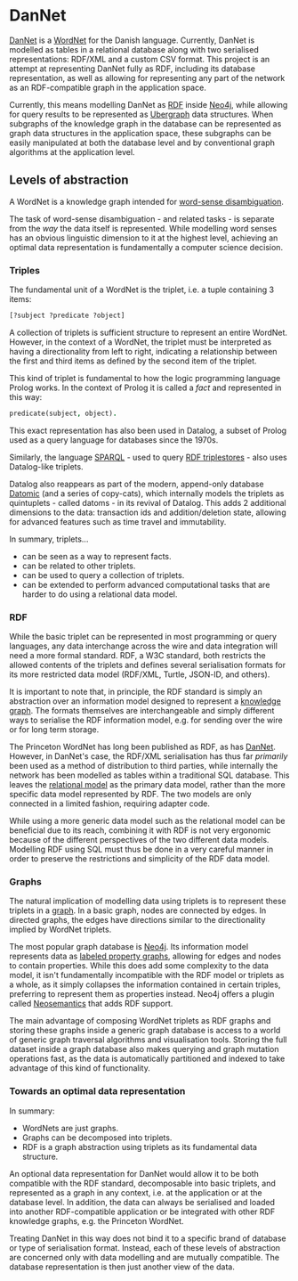 DanNet
======
[DanNet](https://cst.ku.dk/projekter/dannet/) is a [WordNet](https://en.wikipedia.org/wiki/WordNet) for the Danish language. Currently, DanNet is modelled as tables in a relational database along with two serialised representations: RDF/XML and a custom CSV format. This project is an attempt at representing DanNet fully as RDF, including its database representation, as well as allowing for representing any part of the network as an RDF-compatible graph in the application space.

Currently, this means modelling DanNet as [RDF](https://en.wikipedia.org/wiki/Resource_Description_Framework) inside [Neo4j](https://neo4j.com/), while allowing for query results to be represented as [Ubergraph](https://github.com/Engelberg/ubergraph) data structures. When subgraphs of the knowledge graph in the database can be represented as graph data structures in the application space, these subgraphs can be easily manipulated at both the database level and by conventional graph algorithms at the application level.

Levels of abstraction
---------------------
A WordNet is a knowledge graph intended for [word-sense disambiguation](https://en.wikipedia.org/wiki/Word-sense_disambiguation).

The task of word-sense disambiguation - and related tasks - is separate from the _way_ the data itself is represented. While modelling word senses has an obvious linguistic dimension to it at the highest level, achieving an optimal data representation is fundamentally a computer science decision.


### Triples
The fundamental unit of a WordNet is the triplet, i.e. a tuple containing 3 items:

```clojure
[?subject ?predicate ?object]
```

A collection of triplets is sufficient structure to represent an entire WordNet. However, in the context of a WordNet, the triplet must be interpreted as having a directionality from left to right, indicating a relationship between the first and third items as defined by the second item of the triplet.

This kind of triplet is fundamental to how the logic programming language Prolog works. In the  context of Prolog it is called a _fact_ and represented in this way:

```prolog
predicate(subject, object).
```

This exact representation has also been used in Datalog, a subset of Prolog used as a query language for databases since the 1970s.

Similarly, the language [SPARQL](https://en.wikipedia.org/wiki/SPARQL) - used to query [RDF triplestores](https://en.wikipedia.org/wiki/Triplestore) - also uses Datalog-like triplets.

Datalog also reappears as part of the modern, append-only database [Datomic](https://www.infoq.com/articles/Datomic-Information-Model/) (and a series of copy-cats), which internally models the triplets as quintuplets - called datoms - in its revival of Datalog. This adds 2 additional dimensions to the data: transaction ids and addition/deletion state, allowing for advanced features such as time travel and immutability.

In summary, triplets...

* can be seen as a way to represent facts.
* can be related to other triplets.
* can be used to query a collection of triplets.
* can be extended to perform advanced computational tasks that are harder to do using a relational data model.

### RDF
While the basic triplet can be represented in most programming or query languages, any data interchange across the wire and data integration will need a more formal standard. RDF, a W3C standard, both restricts the allowed contents of the triplets and defines several serialisation formats for its more restricted data model (RDF/XML, Turtle, JSON-lD, and others).

It is important to note that, in principle, the RDF standard is simply an abstraction over an information model designed to represent a [knowledge graph](https://en.wikipedia.org/wiki/Knowledge_graph). The formats themselves are interchangeable and simply different ways to serialise the RDF information model, e.g. for sending over the wire or for long term storage.

The Princeton WordNet has long been published as RDF, as has [DanNet](https://cst.ku.dk/english/projekter/dannet/). However, in DanNet's case, the RDF/XML serialisation has thus far _primarily_ been used as a method of distribution to third parties, while internally the network has been modelled as tables within a traditional SQL database. This leaves the [relational model](https://en.wikipedia.org/wiki/Relational_model) as the primary data model, rather than the more specific data model represented by RDF. The two models are only connected in a limited fashion, requiring adapter code.

While using a more generic data model such as the relational model can be beneficial due to its reach, combining it with RDF is not very ergonomic because of the different perspectives of the two different data models. Modelling RDF using SQL must thus be done in a very careful manner in order to preserve the restrictions and simplicity of the RDF data model.

### Graphs
The natural implication of modelling data using triplets is to represent these triplets in a [graph](https://en.wikipedia.org/wiki/Graph_theory). In a basic graph, nodes are connected by edges. In directed graphs, the edges have directions similar to the directionality implied by WordNet triplets.

The most popular graph database is [Neo4j](https://en.wikipedia.org/wiki/Neo4j). Its information model represents data as [labeled property graphs](https://en.wikipedia.org/wiki/Graph_database#Labeled-property_graph), allowing for edges and nodes to contain properties. While this does add some complexity to the data model, it isn't fundamentally incompatible with the RDF model or triplets as a whole, as it simply collapses the information contained in certain triples, preferring to represent them as properties instead. Neo4j offers a plugin called [Neosemantics](https://github.com/neo4j-labs/neosemantics) that adds RDF support.

The main advantage of composing WordNet triplets as RDF graphs and storing these graphs inside a generic graph database is access to a world of generic graph traversal algorithms and visualisation tools. Storing the full dataset inside a graph database also makes querying and graph mutation operations fast, as the data is automatically partitioned and indexed to take advantage of this kind of functionality.

### Towards an optimal data representation
In summary:

* WordNets are just graphs.
* Graphs can be decomposed into triplets.
* RDF is a graph abstraction using triplets as its fundamental data structure.

An optional data representation for DanNet would allow it to be both compatible with the RDF standard, decomposable into basic triplets, and represented as a graph in any context, i.e. at the application or at the database level. In addition, the data can always be serialised and loaded into another RDF-compatible application or be integrated with other RDF knowledge graphs, e.g. the Princeton WordNet.

Treating DanNet in this way does not bind it to a specific brand of database or type of serialisation format. Instead, each of these levels of abstraction are concerned only with data modelling and are mutually compatible. The database representation is then just another view of the data.
